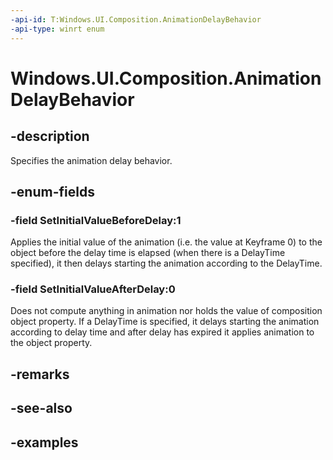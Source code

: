 ```yaml
---
-api-id: T:Windows.UI.Composition.AnimationDelayBehavior
-api-type: winrt enum
---
```


<!-- Enumeration syntax.
public enum AnimationDelayBehavior : int 
-->

# Windows.UI.Composition.AnimationDelayBehavior

## -description
Specifies the animation delay behavior.



## -enum-fields
### -field SetInitialValueBeforeDelay:1
Applies the initial value of the animation (i.e. the value at Keyframe 0) to the object before the delay time is elapsed (when there is a DelayTime specified), it then delays starting the animation according to the DelayTime. 

### -field SetInitialValueAfterDelay:0
Does not compute anything in animation nor holds the value of composition object property. If a DelayTime is specified, it delays starting the animation according to delay time and after delay has expired it applies animation to the object property.

## -remarks

## -see-also

## -examples

